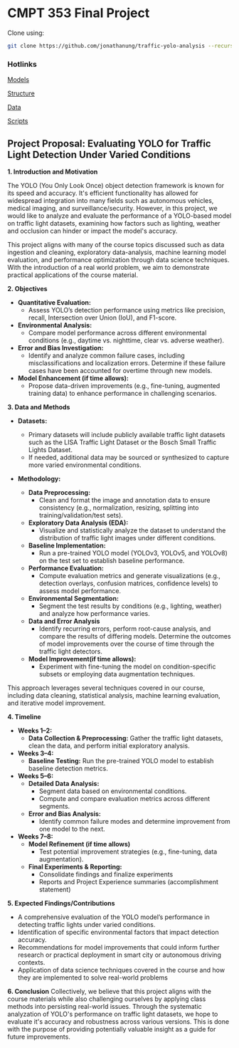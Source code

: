 # CMPT 353 Final Project

Clone using:

```bash
git clone https://github.com/jonathanung/traffic-yolo-analysis --recurse-submodules
```

### Hotlinks
[Models](models.md)

[Structure](STRUCTURE.md)

[Data](DATA.md)

[Scripts](scripts/README.md)

## Project Proposal: Evaluating YOLO for Traffic Light Detection Under Varied Conditions

**1. Introduction and Motivation**

The YOLO (You Only Look Once) object detection framework is known for its speed and accuracy. It's efficient functionality has allowed for widespread integration into many fields such as autonomous vehicles, medical imaging, and surveillance/security. However, in this project, we would like to analyze and evaluate the performance of a YOLO-based model on traffic light datasets, examining how factors such as lighting, weather and occlusion can hinder or impact the model's accuracy.

This project aligns with many of the course topics discussed such as data ingestion and cleaning, exploratory data-analysis, machine learning model evaluation, and performance optimization through data science techniques. With the introduction of a real world problem, we aim to demonstrate practical applications of the course material.

**2. Objectives**
- **Quantitative Evaluation:**
    - Assess YOLO’s detection performance using metrics like precision, recall, Intersection over Union (IoU), and F1-score.
- **Environmental Analysis:**
    - Compare model performance across different environmental conditions (e.g., daytime vs. nighttime, clear vs. adverse weather).
- **Error and Bias Investigation:**
    - Identify and analyze common failure cases, including misclassifications and localization errors. Determine if these failure cases have been accounted for overtime through new models.
- **Model Enhancement (if time allows):**
    - Propose data-driven improvements (e.g., fine-tuning, augmented training data) to enhance performance in challenging scenarios.

**3. Data and Methods**
- **Datasets:**
    
    - Primary datasets will include publicly available traffic light datasets such as the LISA Traffic Light Dataset or the Bosch Small Traffic Lights Dataset.
    - If needed, additional data may be sourced or synthesized to capture more varied environmental conditions.
- **Methodology:**
    - **Data Preprocessing:**
        - Clean and format the image and annotation data to ensure consistency (e.g., normalization, resizing, splitting into training/validation/test sets).
    - **Exploratory Data Analysis (EDA):**
        - Visualize and statistically analyze the dataset to understand the distribution of traffic light images under different conditions.
    - **Baseline Implementation:**
        - Run a pre-trained YOLO model (YOLOv3, YOLOv5, and YOLOv8) on the test set to establish baseline performance.
    - **Performance Evaluation:**
        - Compute evaluation metrics and generate visualizations (e.g., detection overlays, confusion matrices, confidence levels) to assess model performance.
    - **Environmental Segmentation:**
        - Segment the test results by conditions (e.g., lighting, weather) and analyze how performance varies.
    - **Data and Error Analysis**
        - Identify recurring errors, perform root-cause analysis, and compare the results of differing models. Determine the outcomes of model improvements over the course of time through the traffic light detectors.
	- **Model Improvement(if time allows):**
		- Experiment with fine-tuning the model on condition-specific subsets or employing data augmentation techniques.

This approach leverages several techniques covered in our course, including data cleaning, statistical analysis, machine learning evaluation, and iterative model improvement.

**4. Timeline**
- **Weeks 1–2:**
    - **Data Collection & Preprocessing:** Gather the traffic light datasets, clean the data, and perform initial exploratory analysis.
- **Weeks 3–4:**
	- **Baseline Testing:** Run the pre-trained YOLO model to establish baseline detection metrics.
- **Weeks 5–6:**
    - **Detailed Data Analysis:**
        - Segment data based on environmental conditions.
        - Compute and compare evaluation metrics across different segments.
    - **Error and Bias Analysis:**
        - Identify common failure modes and determine improvement from one model to the next.
- **Weeks 7–8:**
	- **Model Refinement (if time allows)**
		- Test potential improvement strategies (e.g., fine-tuning, data augmentation).
    - **Final Experiments & Reporting:**
        - Consolidate findings and finalize experiments
        - Reports and Project Experience summaries (accomplishment statement)

**5. Expected Findings/Contributions**
- A comprehensive evaluation of the YOLO model’s performance in detecting traffic lights under varied conditions.
- Identification of specific environmental factors that impact detection accuracy.
- Recommendations for model improvements that could inform further research or practical deployment in smart city or autonomous driving contexts.
- Application of data science techniques covered in the course and how they are implemented to solve real-world problems

**6. Conclusion**
Collectively, we believe that this project aligns with the course materials while also challenging ourselves by applying class methods into persisting real-world issues. Through the systematic analyzation of YOLO's performance on traffic light datasets, we hope to evaluate it's accuracy and robustness across various versions. This is done with the purpose of providing potentially valuable insight as a guide for future improvements.